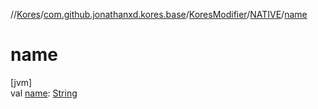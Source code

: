 //[Kores](../../../../index.md)/[com.github.jonathanxd.kores.base](../../index.md)/[KoresModifier](../index.md)/[NATIVE](index.md)/[name](name.md)

# name

[jvm]\
val [name](name.md): [String](https://kotlinlang.org/api/latest/jvm/stdlib/kotlin/-string/index.html)
